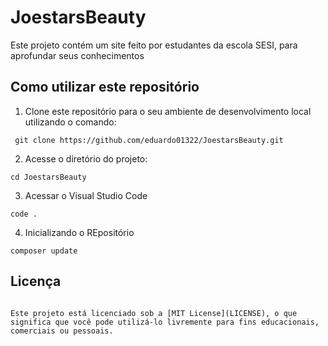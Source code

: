 # JoestarsBeauty

Este projeto contém um site feito por estudantes da escola SESI, para aprofundar seus conhecimentos

## Como utilizar este repositório

1. Clone este repositório para o seu ambiente de desenvolvimento local utilizando o comando:
```
 git clone https://github.com/eduardo01322/JoestarsBeauty.git
 ```

2. Acesse o diretório do projeto:
```
cd JoestarsBeauty
```

3. Acessar o Visual Studio Code
```
code .
```

4. Inicializando o REpositório
```
composer update
```

## Licença
```

Este projeto está licenciado sob a [MIT License](LICENSE), o que significa que você pode utilizá-lo livremente para fins educacionais, comerciais ou pessoais.
